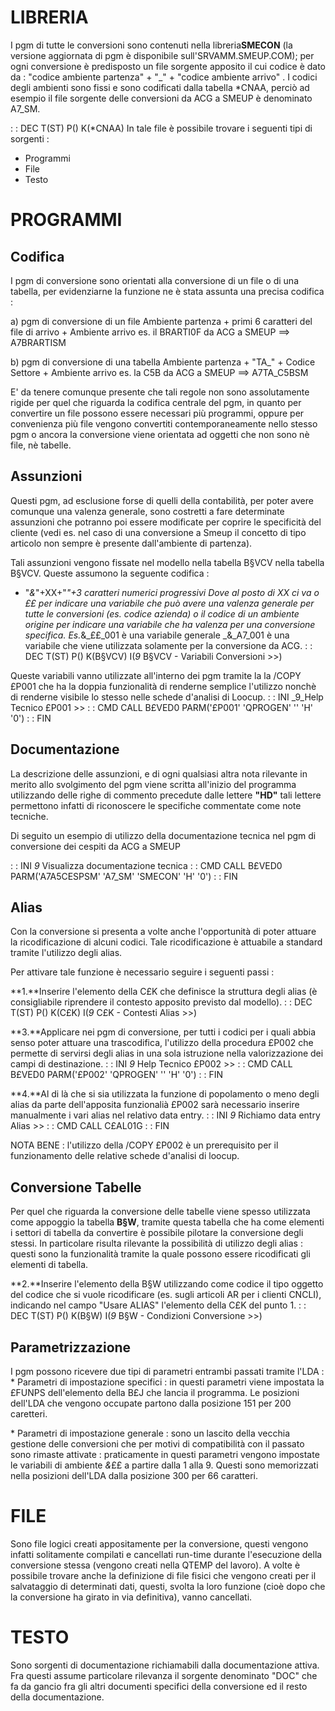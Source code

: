 # LIBRERIA
I pgm di tutte le conversioni sono contenuti nella libreria**SMECON** (la versione aggiornata di pgm è disponibile sull'SRVAMM.SMEUP.COM); per ogni conversione è predisposto un file sorgente apposito il cui codice è dato da : 
"codice ambiente partenza" + "_" + "codice ambiente arrivo" .
I codici degli ambienti sono fissi e sono codificati dalla tabella \*CNAA, perciò ad esempio il file sorgente delle conversioni da ACG a SMEUP è denominato A7_SM.

 :  : DEC T(ST) P() K(\*CNAA)
   In tale file è possibile trovare i seguenti tipi di sorgenti : 
   - Programmi
   - File
   - Testo
# PROGRAMMI
## Codifica
I pgm di conversione sono orientati alla conversione di un file o di una tabella, per evidenziarne la funzione ne è stata assunta una precisa codifica : 

   a) pgm di conversione di un file
      Ambiente partenza + primi 6 caratteri del file di arrivo + Ambiente arrivo
      es. il BRARTI0F da ACG a SMEUP ==> A7BRARTISM

   b) pgm di conversione di una tabella
      Ambiente partenza + "TA_" + Codice Settore + Ambiente arrivo
      es. la C5B da ACG a SMEUP ==> A7TA_C5BSM

E' da tenere comunque presente che tali regole non sono assolutamente rigide per quel che riguarda la codifica centrale del pgm, in quanto per convertire un file possono essere necessari più programmi, oppure per convenienza più file vengono convertiti contemporaneamente nello stesso pgm o ancora la conversione viene orientata ad oggetti che non sono nè file, nè tabelle.

## Assunzioni
Questi pgm, ad esclusione forse di quelli della contabilità, per poter avere comunque una valenza generale, sono costretti a fare determinate assunzioni che potranno poi essere modificate per coprire le specificità del cliente (vedi es. nel caso di una conversione a Smeup il concetto di tipo articolo non sempre è presente dall'ambiente di partenza).

Tali assunzioni vengono fissate nel modello nella tabella B§VCV nella tabella B§VCV. Queste assumono la seguente codifica : 
 - "_&_"+XX+"_"+3 caratteri numerici progressivi
Dove al posto di XX ci va o ££ per indicare una variabile che può avere una valenza generale per tutte le conversioni (es. codice azienda) o il codice di un ambiente origine per indicare una variabile che ha valenza per una conversione specifica. Es._&_££_001 è una variabile generale _&_A7_001 è una variabile che viene utilizzata solamente per la conversione da ACG.
 :  : DEC T(ST) P() K(B§VCV) I(_9_ B§VCV - Variabili Conversioni    >>)

Queste variabili vanno utilizzate all'interno dei pgm tramite la la /COPY £P001 che ha la doppia funzionalità di renderne semplice l'utilizzo nonchè di renderne visibile lo stesso nelle schede d'analisi di Loocup.
 :  : INI  _9_Help Tecnico £P001  >>
 :  : CMD CALL B£VED0 PARM('£P001' 'QPROGEN' '' 'H' '0')
 :  : FIN

## Documentazione
La descrizione delle assunzioni, e di ogni qualsiasi altra nota rilevante in merito allo svolgimento del pgm viene scritta all'inizio del programma utilizzando delle righe di commento precedute dalle lettere **"HD"** tali lettere permettono infatti di riconoscere le specifiche commentate come note tecniche.

Di seguito un esempio di utilizzo della documentazione tecnica nel pgm di conversione dei cespiti da ACG a SMEUP

 :  : INI _9_ Visualizza documentazione tecnica 
 :  : CMD CALL B£VED0 PARM('A7A5CESPSM' 'A7_SM' 'SMECON' 'H' '0')
 :  : FIN

## Alias
Con la conversione si presenta a volte anche l'opportunità di poter attuare la ricodificazione di alcuni codici. Tale ricodificazione è attuabile a standard tramite l'utilizzo degli alias.

Per attivare tale funzione è necessario seguire i seguenti passi : 

**1.**Inserire l'elemento della C£K che definisce la struttura degli alias (è consigliabile riprendere il contesto apposito previsto dal modello).
 :  : DEC T(ST) P() K(C£K) I(_9_     C£K - Contesti Alias  >>)

**3.**Applicare nei pgm di conversione, per tutti i codici per i quali abbia senso poter attuare una trascodifica, l'utilizzo della procedura £P002 che permette di servirsi degli alias in una sola istruzione nella valorizzazione dei campi di destinazione.
 :  : INI   _9_   Help Tecnico £P002  >>
 :  : CMD CALL B£VED0 PARM('£P002' 'QPROGEN' '' 'H' '0')
 :  : FIN

**4.**Al di là che si sia utilizzata la funzione di popolamento o meno degli alias da parte dell'apposita funzionalià £P002 sarà necessario inserire manualmente i vari alias nel relativo data entry.
 :  : INI _9_     Richiamo data entry Alias      >>
 :  : CMD CALL C£AL01G
 :  : FIN

NOTA BENE :  l'utilizzo della /COPY £P002 è un prerequisito per il funzionamento delle relative schede d'analisi di loocup.

## Conversione Tabelle
Per quel che riguarda la conversione delle tabelle viene spesso utilizzata come appoggio la tabella **B§W**, tramite questa tabella che ha come elementi i settori di tabella da convertire è possibile pilotare la conversione degli stessi. In particolare risulta rilevante la possibilità di utilizzo degli alias :  questi sono la funzionalità tramite la quale possono essere ricodificati gli elementi di tabella.

**2.**Inserire l'elemento della B§W utilizzando come codice il tipo oggetto del codice che si vuole ricodificare (es. sugli articoli AR per i clienti CNCLI), indicando nel campo "Usare ALIAS" l'elemento della C£K del punto 1.
 :  : DEC T(ST) P() K(B§W) I(_9_     B§W - Condizioni Conversione  >>)

## Parametrizzazione
 I pgm possono ricevere due tipi di parametri entrambi passati tramite l'LDA : 
 \* Parametri di impostazione specifici :  in questi parametri viene impostata la £FUNPS dell'elemento della B£J che lancia il programma. Le posizioni dell'LDA che vengono occupate partono dalla posizione 151 per 200 caretteri.

 \* Parametri di impostazione generale :  sono un lascito della vecchia gestione delle conversioni che per motivi di compatibilità con il passato sono rimaste attivate :  praticamente in questi parametri vengono impostate le variabili di ambiente _&_££ a partire dalla 1 alla 9. Questi sono memorizzati nella posizioni dell'LDA dalla posizione 300 per 66 caratteri.

# FILE
Sono file logici creati appositamente per la conversione, questi vengono infatti solitamente compilati e cancellati run-time durante l'esecuzione della conversione stessa (vengono creati nella QTEMP del lavoro).
A volte è possibile trovare anche la definizione di file fisici che vengono creati per il salvataggio di determinati dati, questi, svolta la loro funzione (cioè dopo che la conversione ha girato in via definitiva), vanno cancellati.

# TESTO
Sono sorgenti di documentazione richiamabili dalla documentazione attiva. Fra questi assume particolare rilevanza il sorgente denominato "DOC" che fa da gancio fra gli altri documenti specifici della conversione ed il resto della documentazione.
